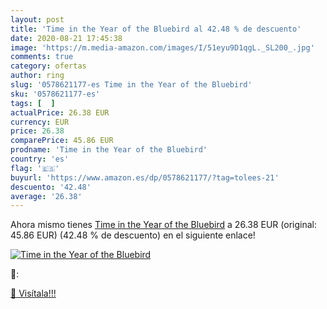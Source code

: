 ```yaml
---
layout: post
title: 'Time in the Year of the Bluebird al 42.48 % de descuento'
date: 2020-08-21 17:45:38
image: 'https://m.media-amazon.com/images/I/51eyu9D1qgL._SL200_.jpg'
comments: true
category: ofertas
author: ring
slug: '0578621177-es Time in the Year of the Bluebird'
sku: '0578621177-es'
tags: [  ]
actualPrice: 26.38 EUR
currency: EUR
price: 26.38
comparePrice: 45.86 EUR
prodname: 'Time in the Year of the Bluebird'
country: 'es'
flag: '🇪🇸'
buyurl: 'https://www.amazon.es/dp/0578621177/?tag=tolees-21'
descuento: '42.48'
average: '26.38'
---
```


Ahora mismo tienes [Time in the Year of the Bluebird](https://www.amazon.es/dp/0578621177/?tag=tolees-21) a 26.38 EUR (original: 45.86 EUR) (42.48 %  de descuento) en el siguiente enlace!

[![Time in the Year of the Bluebird](https://m.media-amazon.com/images/I/51eyu9D1qgL._SL200_.jpg)](https://www.amazon.es/dp/0578621177/?tag=tolees-21)

🔎:


[🛒 Visítala!!!](https://www.amazon.es/dp/0578621177/?tag=tolees-21)
